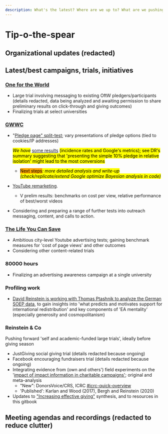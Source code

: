 ```yaml
---
description: What's the latest? Where are we up to? What are we pushing on now?
---
```


# Tip-o-the-spear

## Organizational updates (redacted)

## Latest/best campaigns, trials, initiatives

### [One for the World](tip-o-the-spear.md#oftw)

* Large trial involving messaging to existing OftW pledgers/participants (details redacted, data being analyzed and awaiting permission to share preliminary results on click-through and giving outcomes)
* Finalizing trials at select universities

### [GWWC](tip-o-the-spear.md#gwwc)

*   "[Pledge page" split-test](contexts-and-environments-for-testing/gwwc/pledge-page-options-trial.md#general-idea-main-hypothesis); vary presentations of pledge options (tied to cookies/IP addresses)

    _<mark style="background-color:yellow;">We have</mark>_ [some results](contexts-and-environments-for-testing/gwwc/pledge-page-options-trial.md#ex-post-reporting-results-brief) <mark style="background-color:yellow;">(incidence rates and Google's metrics); see DR's summary suggesting that 'presenting the simple 10% pledge in relative isolation' might lead to the most conversions</mark>

    * <mark style="background-color:orange;">Next steps</mark>_<mark style="background-color:yellow;">: more detailed analysis and write-up (check/replicate/extend Google optimize Bayesian analysis in code)</mark>_
* [YouTube remarketing](contexts-and-environments-for-testing/gwwc/youtube-remarketing.md).
  * V prelim results: benchmarks on cost per view, relative performance of best/worst videos
* Considering and preparing a range of further tests into outreach messaging, content, and calls to action.

### [The Life You Can Save](contexts-and-environments-for-testing/tlycs/)

* Ambitious city-level Youtube advertising tests; gaining benchmark measures for 'cost of page views' and other outcomes
* Considering other content-related trials

### 80000 hours

* Finalizing an advertising awareness campaign at a single university

### Profiling work

* [David Reinstein is working with Thomas Ptashnik to analyze the German SOEP data](profiling-and-segmentation/previous-work/other-work-and-data.md), to gain insights into 'what predicts and motivates support for international redistribution' and key components of 'EA mentality' (especially generosity and cosmopolitanism)

### Reinstein & Co

Pushing forward 'self and academic-funded large trials', ideally before giving season

* JustGiving social giving trial (details redacted because ongoing)
* Facebook encouraging fundraisers trial (details redacted because ongoing)
* Integrating evidence from (own and others') field experiments on the '[impact of impact information in charitable campaigns'](https://daaronr.github.io/dualprocess/index.html); original and meta-analysis
  * "New": DonorsVoice/CRS, ICRC [#icrc-quick-overview](contexts-and-environments-for-testing/charities-fundraisers-and-impact-information/icrc-quick-overview-+.md#icrc-quick-overview "mention")
  * 'Published': Karlan and Wood (2017), Bergh and Reinstein (2020)
* Updates to ["Increasing effective giving"](https://daaronr.github.io/ea\_giving\_barriers/index.html) synthesis, and to resources in this gitbook

## Meeting agendas and recordings (redacted to reduce clutter)
